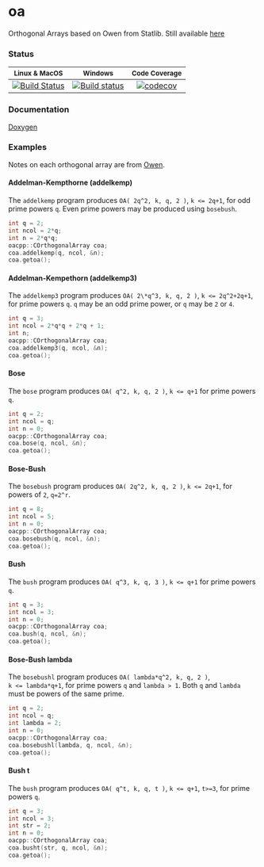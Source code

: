 oa
==

Orthogonal Arrays based on Owen from Statlib.  Still available [here](http://ftp.uni-bayreuth.de/math/statlib/designs/)

### Status

|<sub>Linux & MacOS</sub>|<sub>Windows</sub>|<sub>Code Coverage</sub>|
|:---:|:---:|:---:|
|[![Build Status](https://www.travis-ci.org/bertcarnell/oa.svg?branch=master)](https://www.travis-ci.org/bertcarnell/oa)|[![Build status](https://ci.appveyor.com/api/projects/status/c25m7jk7ltx3ovs0?svg=true)](https://ci.appveyor.com/project/bertcarnell/oa)|[![codecov](https://codecov.io/gh/bertcarnell/oa/branch/master/graph/badge.svg)](https://codecov.io/gh/bertcarnell/oa)|

### Documentation

[Doxygen](http://bertcarnell.github.io/oa/html/index.html)

### Examples

Notes on each orthogonal array are from [Owen](http://ftp.uni-bayreuth.de/math/statlib/designs/).

#### Addelman-Kempthorne (addelkemp)

The `addelkemp` program produces `OA( 2q^2, k, q, 2 )`,  `k <= 2q+1`,
for odd prime powers `q`.  Even prime powers may be produced using
`bosebush`.

```c
int q = 2;
int ncol = 2*q;
int n = 2*q*q;
oacpp::COrthogonalArray coa;
coa.addelkemp(q, ncol, &n);
coa.getoa();
```

#### Addelman-Kempethorn (addelkemp3)

The `addelkemp3` program produces `OA( 2\*q^3, k, q, 2 )`,  `k <= 2q^2+2q+1`,
for prime powers `q`.  `q` may be an odd prime power, or `q` may
be `2` or `4`.

```c
int q = 3;
int ncol = 2*q*q + 2*q + 1;
int n;
oacpp::COrthogonalArray coa;
coa.addelkemp3(q, ncol, &n);
coa.getoa();
```

#### Bose

The `bose` program produces `OA( q^2, k, q, 2 )`,  `k <= q+1`
for prime powers `q`.

```c
int q = 2;
int ncol = q;
int n = 0;
oacpp::COrthogonalArray coa;
coa.bose(q, ncol, &n);
coa.getoa();
```

#### Bose-Bush

The `bosebush` program produces `OA( 2q^2, k, q, 2 )`,  `k <= 2q+1`,
for powers of `2`, `q=2^r`.

```c
int q = 8;
int ncol = 5;
int n = 0;
oacpp::COrthogonalArray coa;
coa.bosebush(q, ncol, &n);
coa.getoa();
```

#### Bush

The `bush` program produces `OA( q^3, k, q, 3 )`,  `k <= q+1`
for prime powers `q`.

```c
int q = 3;
int ncol = 3;
int n = 0;
oacpp::COrthogonalArray coa;
coa.bush(q, ncol, &n);
coa.getoa();
```

#### Bose-Bush lambda

The `bosebushl` program produces `OA( lambda*q^2, k, q, 2 )`,  
`k <= lambda*q+1`, for prime powers `q` and `lambda > 1`.  Both `q` and 
`lambda` must be powers of the same prime.

```c
int q = 2;
int ncol = q;
int lambda = 2;
int n = 0;
oacpp::COrthogonalArray coa;
coa.bosebushl(lambda, q, ncol, &n);
coa.getoa();
```

#### Bush t

The `bush` program produces `OA( q^t, k, q, t )`,  `k <= q+1`, `t>=3`,
for prime powers `q`.

```c
int q = 3;
int ncol = 3;
int str = 2;
int n = 0;
oacpp::COrthogonalArray coa;
coa.busht(str, q, ncol, &n);
coa.getoa();
```
